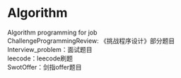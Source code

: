 # Algorithm
Algorithm programming for job    
ChallengeProgrammingReview: 《挑战程序设计》部分题目    
Interview_problem：面试题目    
leecode：leecode刷题    
SwotOffer：剑指offer题目    
